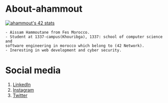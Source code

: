 # About-ahammout

[![ahammout's 42 stats](https://badge.mediaplus.ma/binary/ahammout)](https://github.com/oakoudad/badge42)
```
- Aissam Hammoutane from Fes Morocco.
- Student at 1337-campus(Khouribga), 1337: school of computer science and 
software engineering in morocco which belong to (42 Network).
- Ineresting in web development and cyber security.
```
# Social media

<ol>
  <li> <a href ="https://www.linkedin.com/in/aissam-hammoutane-9968341b8/">LinkedIn</a></li>
  <li> <a href ="https://www.instagram.com/aissam_hammoutane/?hl=en">Instagram</a></li>
  <li> <a href ="https://twitter.com/Archer_4l554lYl">Twitter</a></li>
</ol>
